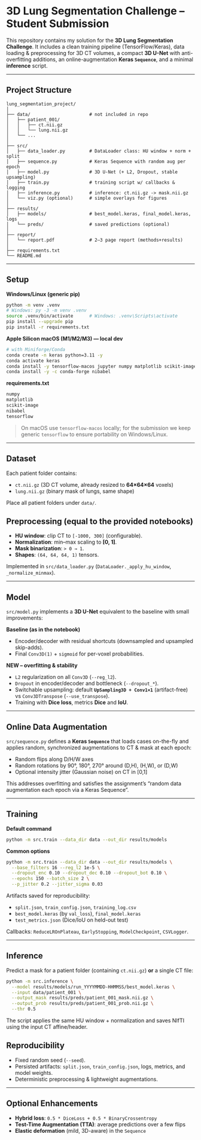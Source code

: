 # 3D Lung Segmentation Challenge – Student Submission

This repository contains my solution for the **3D Lung Segmentation Challenge**.
It includes a clean training pipeline (TensorFlow/Keras), data loading & preprocessing for 3D CT volumes, a compact **3D U-Net** with anti-overfitting additions, an online-augmentation **Keras `Sequence`**, and a minimal **inference** script.

---

## Project Structure

```
lung_segmentation_project/
│
├── data/                      # not included in repo
│   ├── patient_001/
│   │   ├── ct.nii.gz
│   │   └── lung.nii.gz
│   └── ...
│
├── src/
│   ├── data_loader.py         # DataLoader class: HU window + norm + split
│   ├── sequence.py            # Keras Sequence with random aug per epoch
│   ├── model.py               # 3D U-Net (+ L2, Dropout, stable upsampling)
│   ├── train.py               # training script w/ callbacks & logging
│   ├── inference.py           # inference: ct.nii.gz -> mask.nii.gz
│   └── viz.py (optional)      # simple overlays for figures
│
├── results/
│   ├── models/                # best_model.keras, final_model.keras, logs
│   └── preds/                 # saved predictions (optional)
│
├── report/
│   └── report.pdf             # 2–3 page report (methods+results)
│
├── requirements.txt
└── README.md
```

---

## Setup

**Windows/Linux (generic pip)**

```bash
python -m venv .venv
# Windows: py -3 -m venv .venv
source .venv/bin/activate      # Windows: .venv\Scripts\activate
pip install --upgrade pip
pip install -r requirements.txt
```

**Apple Silicon macOS (M1/M2/M3) — local dev**

```bash
# with Miniforge/Conda
conda create -n keras python=3.11 -y
conda activate keras
conda install -y tensorflow-macos jupyter numpy matplotlib scikit-image
conda install -y -c conda-forge nibabel
```

**requirements.txt**

```txt
numpy
matplotlib
scikit-image
nibabel
tensorflow
```

> On macOS use `tensorflow-macos` locally; for the submission we keep generic `tensorflow` to ensure portability on Windows/Linux.

---

## Dataset 

Each patient folder contains:

* `ct.nii.gz` (3D CT volume, already resized to **64×64×64** voxels)
* `lung.nii.gz` (binary mask of lungs, same shape)

Place all patient folders under `data/`.



##  Preprocessing (equal to the provided notebooks)

* **HU window**: clip CT to `[-1000, 300]` (configurable).
* **Normalization**: min–max scaling to **\[0, 1]**.
* **Mask binarization**: `> 0 → 1`.
* **Shapes**: `(64, 64, 64, 1)` tensors.

Implemented in `src/data_loader.py` (`DataLoader._apply_hu_window`, `_normalize_minmax`).

---

## Model

`src/model.py` implements a **3D U-Net** equivalent to the baseline with small improvements:

**Baseline (as in the notebook)**

* Encoder/decoder with residual shortcuts (downsampled and upsampled skip-adds).
* Final `Conv3D(1)` + `sigmoid` for per-voxel probabilities.

**NEW – overfitting & stability**

* `L2` regularization on all `Conv3D` (`--reg_l2`).
* `Dropout` in encoder/decoder and bottleneck (`--dropout_*`).
* Switchable upsampling: default **`UpSampling3D + Conv1×1`** (artifact-free) vs `Conv3DTranspose` (`--use_transpose`).
* Training with **Dice loss**, metrics **Dice** and **IoU**.

---

## Online Data Augmentation

`src/sequence.py` defines a **Keras `Sequence`** that loads cases on-the-fly and applies random, synchronized augmentations to CT & mask at each epoch:

* Random flips along D/H/W axes
* Random rotations by 90°, 180°, 270° around (D,H), (H,W), or (D,W)
* Optional intensity jitter (Gaussian noise) on CT in \[0,1]

This addresses overfitting and satisfies the assignment’s “random data augmentation each epoch via a Keras Sequence”.

---

##  Training

**Default command**

```bash
python -m src.train --data_dir data --out_dir results/models
```

**Common options**

```bash
python -m src.train --data_dir data --out_dir results/models \
  --base_filters 16 --reg_l2 1e-5 \
  --dropout_enc 0.10 --dropout_dec 0.10 --dropout_bot 0.10 \
  --epochs 150 --batch_size 2 \
  --p_jitter 0.2 --jitter_sigma 0.03
```

Artifacts saved for reproducibility:

* `split.json`, `train_config.json`, `training_log.csv`
* `best_model.keras` (by `val_loss`), `final_model.keras`
* `test_metrics.json` (Dice/IoU on held-out test)

Callbacks: `ReduceLROnPlateau`, `EarlyStopping`, `ModelCheckpoint`, `CSVLogger`.

---

## Inference

Predict a mask for a patient folder (containing `ct.nii.gz`) **or** a single CT file:

```bash
python -m src.inference \
  --model results/models/run_YYYYMMDD-HHMMSS/best_model.keras \
  --input data/patient_001 \
  --output_mask results/preds/patient_001_mask.nii.gz \
  --output_prob results/preds/patient_001_prob.nii.gz \
  --thr 0.5
```

The script applies the same HU window + normalization and saves NIfTI using the input CT affine/header.


## Reproducibility

* Fixed random seed (`--seed`).
* Persisted artifacts: `split.json`, `train_config.json`, logs, metrics, and model weights.
* Deterministic preprocessing & lightweight augmentations.

---

## Optional Enhancements

* **Hybrid loss**: `0.5 * DiceLoss + 0.5 * BinaryCrossentropy`
* **Test-Time Augmentation (TTA)**: average predictions over a few flips
* **Elastic deformation** (mild, 3D-aware) in the `Sequence`

